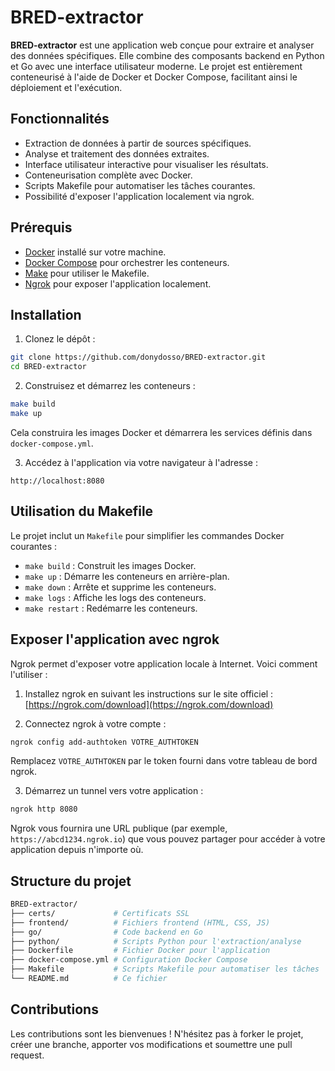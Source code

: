 # BRED-extractor

**BRED-extractor** est une application web conçue pour extraire et analyser des données spécifiques. Elle combine des composants backend en Python et Go avec une interface utilisateur moderne. Le projet est entièrement conteneurisé à l'aide de Docker et Docker Compose, facilitant ainsi le déploiement et l'exécution.

## Fonctionnalités

* Extraction de données à partir de sources spécifiques.
* Analyse et traitement des données extraites.
* Interface utilisateur interactive pour visualiser les résultats.
* Conteneurisation complète avec Docker.
* Scripts Makefile pour automatiser les tâches courantes.
* Possibilité d'exposer l'application localement via ngrok.

## Prérequis

* [Docker](https://www.docker.com/) installé sur votre machine.
* [Docker Compose](https://docs.docker.com/compose/) pour orchestrer les conteneurs.
* [Make](https://www.gnu.org/software/make/) pour utiliser le Makefile.
* [Ngrok](https://ngrok.com/) pour exposer l'application localement.

## Installation

1. Clonez le dépôt :

```bash
git clone https://github.com/donydosso/BRED-extractor.git
cd BRED-extractor
```

2. Construisez et démarrez les conteneurs :

```bash
make build
make up
```

Cela construira les images Docker et démarrera les services définis dans `docker-compose.yml`.

3. Accédez à l'application via votre navigateur à l'adresse :

```
http://localhost:8080
```

## Utilisation du Makefile

Le projet inclut un `Makefile` pour simplifier les commandes Docker courantes :

* `make build` : Construit les images Docker.
* `make up` : Démarre les conteneurs en arrière-plan.
* `make down` : Arrête et supprime les conteneurs.
* `make logs` : Affiche les logs des conteneurs.
* `make restart` : Redémarre les conteneurs.

## Exposer l'application avec ngrok

Ngrok permet d'exposer votre application locale à Internet. Voici comment l'utiliser :

1. Installez ngrok en suivant les instructions sur le site officiel :
   [https://ngrok.com/download](https://ngrok.com/download)

2. Connectez ngrok à votre compte :

```bash
ngrok config add-authtoken VOTRE_AUTHTOKEN
```

Remplacez `VOTRE_AUTHTOKEN` par le token fourni dans votre tableau de bord ngrok.

3. Démarrez un tunnel vers votre application :

```bash
ngrok http 8080
```

Ngrok vous fournira une URL publique (par exemple, `https://abcd1234.ngrok.io`) que vous pouvez partager pour accéder à votre application depuis n'importe où.

## Structure du projet

```bash
BRED-extractor/
├── certs/             # Certificats SSL
├── frontend/          # Fichiers frontend (HTML, CSS, JS)
├── go/                # Code backend en Go
├── python/            # Scripts Python pour l'extraction/analyse
├── Dockerfile         # Fichier Docker pour l'application
├── docker-compose.yml # Configuration Docker Compose
├── Makefile           # Scripts Makefile pour automatiser les tâches
└── README.md          # Ce fichier
```

## Contributions

Les contributions sont les bienvenues ! N'hésitez pas à forker le projet, créer une branche, apporter vos modifications et soumettre une pull request.
